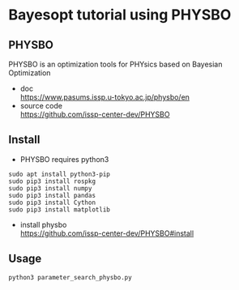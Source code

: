 # Bayesopt tutorial using PHYSBO


## PHYSBO
PHYSBO is an optimization tools for PHYsics based on Bayesian Optimization
- doc  
https://www.pasums.issp.u-tokyo.ac.jp/physbo/en
- source code  
https://github.com/issp-center-dev/PHYSBO


## Install
- PHYSBO requires python3
```
sudo apt install python3-pip
sudo pip3 install rospkg
sudo pip3 install numpy
sudo pip3 install pandas
sudo pip3 install Cython
sudo pip3 install matplotlib
```

- install physbo  
https://github.com/issp-center-dev/PHYSBO#install


## Usage
```
python3 parameter_search_physbo.py
```
